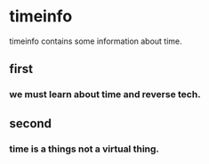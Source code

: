 # timeinfo
timeinfo contains some information about time.

## first
###	we must learn about time and reverse tech.
## second
###	time is a things not a virtual thing.

